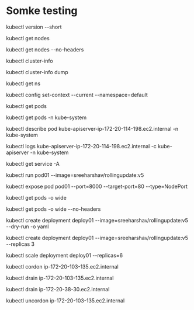 # Somke testing


kubectl version --short

kubectl get nodes

kubectl get nodes --no-headers

kubectl cluster-info

kubectl cluster-info dump

kubectl get ns

kubectl config set-context --current --namespace=default

kubectl get pods

kubectl get pods -n kube-system

kubectl describe pod kube-apiserver-ip-172-20-114-198.ec2.internal -n kube-system

kubectl logs kube-apiserver-ip-172-20-114-198.ec2.internal -c  kube-apiserver -n kube-system

kubectl get service -A

kubectl run pod01 --image=sreeharshav/rollingupdate:v5

kubectl expose pod pod01 --port=8000 --target-port=80 --type=NodePort

kubectl get pods -o wide

kubectl get pods -o wide --no-headers

kubectl create deployment deploy01 --image=sreeharshav/rollingupdate:v5 --dry-run -o yaml

kubectl create deployment deploy01 --image=sreeharshav/rollingupdate:v5 --replicas 3

kubectl scale deployment deploy01 --replicas=6

kubectl cordon ip-172-20-103-135.ec2.internal

kubectl drain ip-172-20-103-135.ec2.internal

kubectl drain  ip-172-20-38-30.ec2.internal

kubectl uncordon ip-172-20-103-135.ec2.internal



